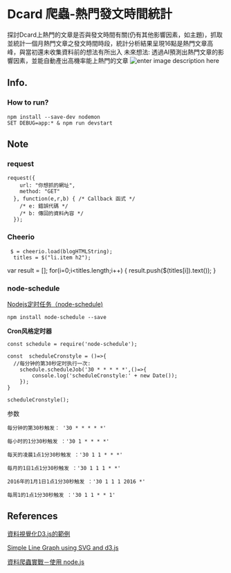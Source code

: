 # Dcard 爬蟲-熱門發文時間統計
探討Dcard上熱門的文章是否與發文時間有關(仍有其他影響因素，如主題)，抓取並統計一個月熱門文章之發文時間時段，統計分析結果呈現16點是熱門文章高峰，與當初還未收集資料前的想法有所出入
未來想法: 透過AI預測出熱門文章的影響因素，並能自動產出高機率能上熱門的文章
![enter image description here](https://i.imgur.com/8qFn6ER.jpg)

## Info.
### How to run?

    npm install --save-dev nodemon    
    SET DEBUG=app:* & npm run devstart

## Note
### request

    request({
        url: "你想抓的網址",
        method: "GET"
      }, function(e,r,b) { /* Callback 函式 */
        /* e: 錯誤代碼 */
        /* b: 傳回的資料內容 */
      });
### Cheerio

     $ = cheerio.load(blogHTMLString);
      titles = $("li.item h2");
   var result = [];
    for(i=0;i<titles.length;i++) { result.push($(titles[i]).text()); }


### node-schedule
[ Nodejs定时任务（node-schedule)](https://www.jianshu.com/p/8d303ff8fdeb)

    npm install node-schedule --save

**Cron风格定时器**

    const schedule = require('node-schedule');
    
    const  scheduleCronstyle = ()=>{
      //每分钟的第30秒定时执行一次:
        schedule.scheduleJob('30 * * * * *',()=>{
            console.log('scheduleCronstyle:' + new Date());
        }); 
    }
    
    scheduleCronstyle();

参数

    每分钟的第30秒触发： '30 * * * * *'
    
    每小时的1分30秒触发 ：'30 1 * * * *'
    
    每天的凌晨1点1分30秒触发 ：'30 1 1 * * *'
    
    每月的1日1点1分30秒触发 ：'30 1 1 1 * *'
    
    2016年的1月1日1点1分30秒触发 ：'30 1 1 1 2016 *'
    
    每周1的1点1分30秒触发 ：'30 1 1 * * 1'


## References
[資料視覺化D3.js的範例](https://blog.twtnn.com/2015/06/d3js.html)

[Simple Line Graph using SVG and d3.js](http://bl.ocks.org/benjchristensen/2579599)

[資料爬蟲實戰－使用 node.js](http://blog.infographics.tw/2015/03/crawl-data-with-nodejs/)
